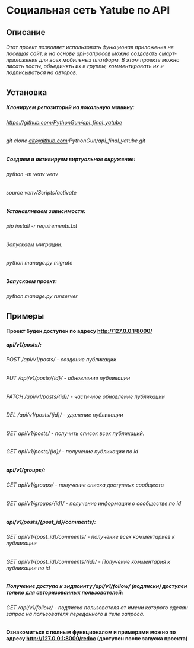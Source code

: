 # Социальная сеть Yatube по API
## Описание
###### Этот проект позволяет использовать функционал приложения не посещая сайт, и на основе api-запросов можно создавать смарт-приложения для всех мобильных платформ. В этом проекте можно писать посты, объединять их в группы, комментировать их и подписываться на авторов.
## Установка
##### Клонируем репозиторий на локальную машину:
###### https://github.com/PythonGun/api_final_yatube
###### git clone git@github.com:PythonGun/api_final_yatube.git
##### Создаем и активируем виртуальное окружение:
###### python -m venv venv
###### source venv/Scripts/activate
##### Устанавливаем зависимости:
###### pip install -r requirements.txt
###### Запускаем миграции:
###### python manage.py migrate
##### Запускаем проект:
###### python manage.py runserver
## Примеры
#### Проект буден доступен по адресу http://127.0.0.1:8000/

##### api/v1/posts/:
###### POST /api/v1/posts/ - создание публикации
###### PUT /api/v1/posts/{id}/ - обновление публикации
###### PATCH /api/v1/posts/{id}/ - частичное обновление публикации
###### DEL /api/v1/posts/{id}/ - удаление публикации
######
###### GET api/v1/posts/ - получить список всех публикаций.
###### GET api/v1/posts/{id}/ - получение публикации по id

##### api/v1/groups/:
###### GET api/v1/groups/ - получение списка доступных сообществ
###### GET api/v1/groups/{id}/ - получение информации о сообществе по id


##### api/v1/posts/{post_id}/comments/:
###### GET api/v1/{post_id}/comments/ - получение всех комментариев к публикации
###### GET api/v1/{post_id}/comments/{id}/ - Получение комментария к публикации по id

#####  Получение доступа к эндпоинту /api/v1/follow/ (подписки) доступен только для авторизованных пользователей:
###### GET /api/v1/follow/ - подписка пользователя от имени которого сделан запрос на пользователя переданного в теле запроса.

#### Ознакомиться с полным функционалом и примерами можно по адресу http://127.0.0.1:8000/redoc (доступен после запуска проекта)

